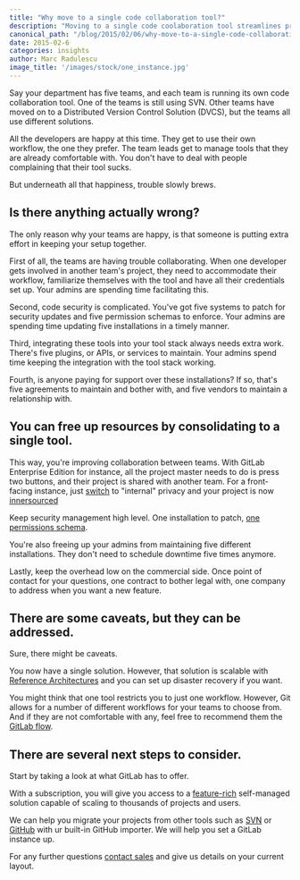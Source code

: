 ```yaml
---
title: "Why move to a single code collaboration tool?"
description: "Moving to a single code coolaboration tool streamlines process and allows you to free up valuable resources. Learn more here!"
canonical_path: "/blog/2015/02/06/why-move-to-a-single-code-collaboration-tool/"
date: 2015-02-6
categories: insights
author: Marc Radulescu
image_title: '/images/stock/one_instance.jpg'
---
```


Say your department has five teams, and each team is running its own code collaboration tool.
One of the teams is still using SVN.
Other teams have moved on to a Distributed Version Control Solution (DVCS), but the teams all use different solutions.

All the developers are happy at this time. 
They get to use their own workflow, the one they prefer.
The team leads get to manage tools that they are already comfortable with.
You don't have to deal with people complaining that their tool sucks.

But underneath all that happiness, trouble slowly brews.

<!-- more -->

## Is there anything actually wrong?

The only reason why your teams are happy, is that someone is putting extra effort in keeping your setup together.

First of all, the teams are having trouble collaborating.
When one developer gets involved in another team's project, they need to accommodate their workflow, familiarize themselves with the tool and have all their credentials set up.
Your admins are spending time facilitating this.

Second, code security is complicated. 
You've got five systems to patch for security updates and five permission schemas to enforce.
Your admins are spending time updating five installations in a timely manner.

Third, integrating these tools into your tool stack always needs extra work.
There's five plugins, or APIs, or services to maintain.
Your admins spend time keeping the integration with the tool stack working.

Fourth, is anyone paying for support over these installations?
If so, that's five agreements to maintain and bother with, and five vendors to maintain a relationship with.

## You can free up resources by consolidating to a single tool.

This way, you're improving collaboration between teams.
With GitLab Enterprise Edition for instance, all the project master needs to do is press two buttons, and their project is shared with another team.
For a front-facing instance, just [switch](http://doc.gitlab.com/ce/public_access/public_access.html) to "internal" privacy and your project is now [innersourced](/blog/2014/09/05/innersourcing-using-the-open-source-workflow-to-improve-collaboration-within-an-organization/)

Keep security management high level.
One installation to patch, [one permissions schema](http://doc.gitlab.com/ce/permissions/permissions.html).

You're also freeing up your admins from maintaining five different installations.
They don't need to schedule downtime five times anymore.

Lastly, keep the overhead low on the commercial side.
Once point of contact for your questions, one contract to bother legal with, one company to address when you want a new feature.

## There are some caveats, but they can be addressed.

Sure, there might be caveats.

You now have a single solution.
However, that solution is scalable with [Reference Architectures](https://docs.gitlab.com/ee/administration/reference_architectures/) and you can set up disaster recovery if you want.

You might think that one tool restricts you to just one workflow.
However, Git allows for a number of different workflows for your teams to choose from.
And if they are not comfortable with any, feel free to recommend them the [GitLab flow](/topics/version-control/what-is-gitlab-flow/).

## There are several next steps to consider.

Start by taking a look at what GitLab has to offer.

With a subscription, you will give you access to a [feature-rich](/features/#compare) self-managed solution capable of scaling to thousands of projects and users.

We can help you migrate your projects from other tools such as [SVN](http://doc.gitlab.com/ce/workflow/migrating_from_svn.html) or [GitHub](http://doc.gitlab.com/ce/workflow/import_projects_from_github.html) with ur built-in GitHub importer.
We will help you set a GitLab instance up.

For any further questions [contact sales](/sales/) and give us details on your current layout.
